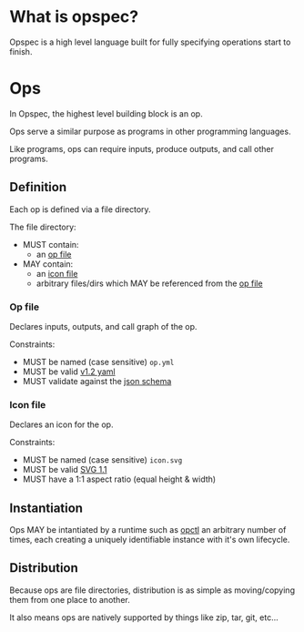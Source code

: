 # What is opspec?

Opspec is a high level language built for fully specifying operations start to finish.


# Ops

In Opspec, the highest level building block is an op. 

Ops serve a similar purpose as programs in other programming languages.

Like programs, ops can require inputs, produce outputs, and call other programs.

## Definition

Each op is defined via a file directory.

The file directory:
- MUST contain:
  - an [op file](#op-file)
- MAY contain:
  - an [icon file](#icon-file)
  - arbitrary files/dirs which MAY be referenced from the [op file](#op-file)


### Op file

Declares inputs, outputs, and call graph of the op.

Constraints:

- MUST be named (case sensitive) `op.yml`
- MUST be valid [v1.2 yaml](http://www.yaml.org/spec/1.2/spec.html)
- MUST validate against the [json schema](opfile/jsonschema.json)


### Icon file

Declares an icon for the op. 

Constraints:

- MUST be named (case sensitive) `icon.svg`
- MUST be valid [SVG 1.1](https://www.w3.org/TR/SVG11/)
- MUST have a 1:1 aspect ratio (equal height & width)


## Instantiation

Ops MAY be intantiated by a runtime such as [opctl](https://opctl.io) an arbitrary number of times, each creating a uniquely identifiable instance with it's own lifecycle.


## Distribution

Because ops are file directories, distribution is as simple as moving/copying them from one place to another.

It also means ops are natively supported by things like zip, tar, git, etc... 